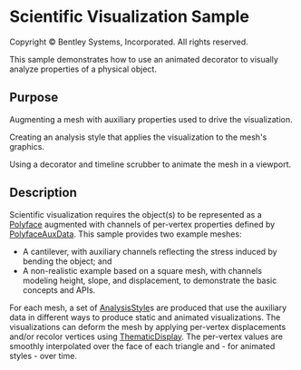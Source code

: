 # Scientific Visualization Sample

Copyright © Bentley Systems, Incorporated. All rights reserved.

This sample demonstrates how to use an animated decorator to visually analyze properties of a physical object.

## Purpose

Augmenting a mesh with auxiliary properties used to drive the visualization.

Creating an analysis style that applies the visualization to the mesh's graphics.

Using a decorator and timeline scrubber to animate the mesh in a viewport.

## Description

Scientific visualization requires the object(s) to be represented as a [Polyface](https://www.imodeljs.org/learning/frontend/blankconnection/) augmented with channels of per-vertex properties defined by [PolyfaceAuxData](https://www.itwinjs.org/reference/geometry-core/polyface/polyfaceauxdata/). This sample provides two example meshes:
- A cantilever, with auxiliary channels reflecting the stress induced by bending the object; and
- A non-realistic example based on a square mesh, with channels modeling height, slope, and displacement, to demonstrate the basic concepts and APIs.

For each mesh, a set of [AnalysisStyle](https://www.itwinjs.org/reference/imodeljs-common/displaystyles/analysisstyle/)s are produced that use the auxiliary data in different ways to produce static and animated visualizations. The visualizations can deform the mesh by applying per-vertex displacements and/or recolor vertices using [ThematicDisplay](https://www.itwinjs.org/reference/imodeljs-common/symbology/thematicdisplay/). The per-vertex values are smoothly interpolated over the face of each triangle and - for animated styles - over time.
